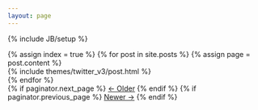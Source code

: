 ```yaml
---
layout: page
---
```

{% include JB/setup %}

<div class="blog-index">
  {% assign index = true %}
  {% for post in site.posts %}
  {% assign page = post.content %}
    <article>
      {% include themes/twitter_v3/post.html %}
    </article>
  {% endfor %}
  <div class="pagination">
    {% if paginator.next_page %}
      <a class="prev" href="{{paginator.next_page}}">&larr; Older</a>
    {% endif %}
    <!-- <a href="archives">Blog Archives</a> -->
    {% if paginator.previous_page %}
    <a class="next" href="{{paginator.previous_page}}">Newer &rarr;</a>
    {% endif %}
  </div>
</div> 